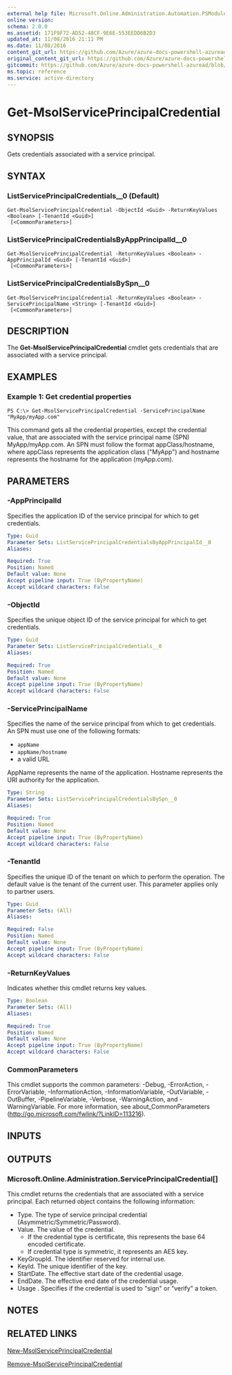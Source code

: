 ```yaml
---
external help file: Microsoft.Online.Administration.Automation.PSModule.dll-Help.xml
online version:
schema: 2.0.0
ms.assetid: 171F9F72-AD52-48CF-9E6E-553EEDD6B2D3
updated_at: 11/08/2016 21:11 PM
ms.date: 11/08/2016
content_git_url: https://github.com/Azure/azure-docs-powershell-azuread/blob/VinceSmith-patch-5/Azure%20AD%20Cmdlets/MSOnline/v1/Get-MsolServicePrincipalCredential.md
original_content_git_url: https://github.com/Azure/azure-docs-powershell-azuread/blob/VinceSmith-patch-5/Azure%20AD%20Cmdlets/MSOnline/v1/Get-MsolServicePrincipalCredential.md
gitcommit: https://github.com/Azure/azure-docs-powershell-azuread/blob/2c57f1e6f7b36ad296f1b569969f9c974ec0e0c3
ms.topic: reference
ms.service: active-directory
---
```


# Get-MsolServicePrincipalCredential

## SYNOPSIS
Gets credentials associated with a service principal.

## SYNTAX

### ListServicePrincipalCredentials__0 (Default)
```
Get-MsolServicePrincipalCredential -ObjectId <Guid> -ReturnKeyValues <Boolean> [-TenantId <Guid>]
 [<CommonParameters>]
```

### ListServicePrincipalCredentialsByAppPrincipalId__0
```
Get-MsolServicePrincipalCredential -ReturnKeyValues <Boolean> -AppPrincipalId <Guid> [-TenantId <Guid>]
 [<CommonParameters>]
```

### ListServicePrincipalCredentialsBySpn__0
```
Get-MsolServicePrincipalCredential -ReturnKeyValues <Boolean> -ServicePrincipalName <String> [-TenantId <Guid>]
 [<CommonParameters>]
```

## DESCRIPTION
The **Get-MsolServicePrincipalCredential** cmdlet gets credentials that are associated with a service principal.

## EXAMPLES

### Example 1: Get credential properties
```
PS C:\> Get-MsolServicePrincipalCredential -ServicePrincipalName "MyApp/myApp.com"
```

This command gets all the credential properties, except the credential value, that are associated with the service principal name (SPN) MyApp/myApp.com.
An SPN must follow the format appClass/hostname, where appClass represents the application class ("MyApp") and hostname represents the hostname for the application (myApp.com).

## PARAMETERS

### -AppPrincipalId
Specifies the application ID of the service principal for which to get credentials.

```yaml
Type: Guid
Parameter Sets: ListServicePrincipalCredentialsByAppPrincipalId__0
Aliases:

Required: True
Position: Named
Default value: None
Accept pipeline input: True (ByPropertyName)
Accept wildcard characters: False
```

### -ObjectId
Specifies the unique object ID of the service principal for which to get credentials.

```yaml
Type: Guid
Parameter Sets: ListServicePrincipalCredentials__0
Aliases:

Required: True
Position: Named
Default value: None
Accept pipeline input: True (ByPropertyName)
Accept wildcard characters: False
```

### -ServicePrincipalName
Specifies the name of the service principal from which to get credentials.
An SPN must use one of the following formats:

* `appName`
* `appName/hostname`
* a valid URL

AppName represents the name of the application.
Hostname represents the URI authority for the application.

```yaml
Type: String
Parameter Sets: ListServicePrincipalCredentialsBySpn__0
Aliases:

Required: True
Position: Named
Default value: None
Accept pipeline input: True (ByPropertyName)
Accept wildcard characters: False
```

### -TenantId
Specifies the unique ID of the tenant on which to perform the operation.
The default value is the tenant of the current user.
This parameter applies only to partner users.

```yaml
Type: Guid
Parameter Sets: (All)
Aliases:

Required: False
Position: Named
Default value: None
Accept pipeline input: True (ByPropertyName)
Accept wildcard characters: False
```

### -ReturnKeyValues
Indicates whether this cmdlet returns key values.


```yaml
Type: Boolean
Parameter Sets: (All)
Aliases:

Required: True
Position: Named
Default value: None
Accept pipeline input: True (ByPropertyName)
Accept wildcard characters: False
```

### CommonParameters
This cmdlet supports the common parameters: -Debug, -ErrorAction, -ErrorVariable, -InformationAction, -InformationVariable, -OutVariable, -OutBuffer, -PipelineVariable, -Verbose, -WarningAction, and -WarningVariable. For more information, see about_CommonParameters (http://go.microsoft.com/fwlink/?LinkID=113216).

## INPUTS

## OUTPUTS

### Microsoft.Online.Administration.ServicePrincipalCredential[]
This cmdlet returns the credentials that are associated with a service principal.
Each returned object contains the following information:

* Type. The type of service principal credential (Asymmetric/Symmetric/Password).
* Value. The value of the credential.
  * If the credential type is certificate, this represents the base 64 encoded certificate.
  * If credential type is symmetric, it represents an AES key.
* KeyGroupId. The identifier reserved for internal use.
* KeyId. The unique identifier of the key.
* StartDate. The effective start date of the credential usage.
* EndDate. The effective end date of the credential usage.
* Usage . Specifies if the credential is used to "sign" or "verify" a token.

## NOTES

## RELATED LINKS
[New-MsolServicePrincipalCredential](./New-MsolServicePrincipalCredential.md)

[Remove-MsolServicePrincipalCredential](./Remove-MsolServicePrincipalCredential.md)
